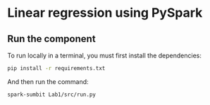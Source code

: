 # Linear regression using PySpark

## Run the component

To run locally in a terminal, you must first install the dependencies:

```bash
pip install -r requirements.txt
```

And then run the command:

```bash
spark-sumbit Lab1/src/run.py
```
